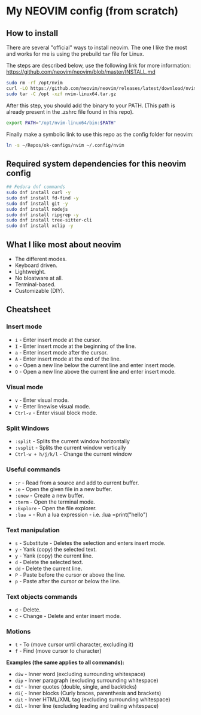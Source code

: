 # My NEOVIM config (from scratch)

## How to install

There are several "official" ways to install neovim. The one I like the most
and works for me is using the prebuild `tar` file for Linux. 

The steps are described below, use the following link for more information:
https://github.com/neovim/neovim/blob/master/INSTALL.md

```bash
sudo rm -rf /opt/nvim
curl -LO https://github.com/neovim/neovim/releases/latest/download/nvim-linux64.tar.gz
sudo tar -C /opt -xzf nvim-linux64.tar.gz
```

After this step, you should add the binary to your PATH. (This path is already
present in the .zshrc file found in this repo).

```bash
export PATH="/opt/nvim-linux64/bin:$PATH"
```

Finally make a symbolic link to use this repo as the config folder for neovim:

```bash
ln -s ~/Repos/ok-configs/nvim ~/.config/nvim
```

## Required system dependencies for this neovim config

```bash
## Fedora dnf commands
sudo dnf install curl -y
sudo dnf install fd-find -y
sudo dnf install git -y
sudo dnf install nodejs
sudo dnf install ripgrep -y
sudo dnf install tree-sitter-cli
sudo dnf install xclip -y
```

## What I like most about neovim

- The different modes.
- Keyboard driven.
- Lightweight.
- No bloatware at all.
- Terminal-based.
- Customizable (DIY).

## Cheatsheet

### Insert mode

- `i` - Enter insert mode at the cursor.
- `I` - Enter insert mode at the beginning of the line.
- `a` - Enter insert mode after the cursor.
- `A` - Enter insert mode at the end of the line.
- `o` - Open a new line below the current line and enter insert mode.
- `O` - Open a new line above the current line and enter insert mode.

### Visual mode

- `v` - Enter visual mode.
- `V` - Enter linewise visual mode.
- `Ctrl-v` - Enter visual block mode. 

### Split Windows

- `:split` - Splits the current window horizontally
- `:vsplit` - Splits the current window vertically
- `Ctrl-w + h/j/k/l` - Change the current window

### Useful commands

- `:r` - Read from a source and add to current buffer.
- `:e` - Open the given file in a new buffer.
- `:enew` - Create a new buffer.
- `:term` - Open the terminal mode.
- `:Explore` - Open the file explorer.
- `:lua =` - Run a lua expression - i.e. :lua =print("hello")

### Text manipulation 

- `s` - Substitute - Deletes the selection and enters insert mode.
- `y` - Yank (copy) the selected text.
- `y` - Yank (copy) the current line.
- `d` - Delete the selected text.
- `dd` - Delete the current line.
- `P` - Paste before the cursor or above the line.
- `p` - Paste after the cursor or below the line.

### Text objects commands

- `d` - Delete.
- `c` - Change - Delete and enter insert mode.

### Motions

- `t` - To (move cursor until character, excluding it)
- `f` - Find (move cursor to character)

**Examples (the same applies to all commands):**

- `diw` - Inner word (excluding surrounding whitespace)
- `dip` - Inner paragraph (excluding surrounding whitespace)
- `di"` - Inner quotes (double, single, and backticks)
- `di{` - Inner blocks (Curly braces, parenthesis and brackets)
- `dit` - Inner HTML/XML tag (excluding surrounding whitespace)
- `dil` - Inner line (excluding leading and trailing whitespace)
